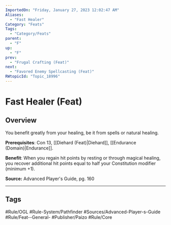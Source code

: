 ```yaml
---
ImportedOn: "Friday, January 27, 2023 12:02:47 AM"
Aliases:
  - "Fast Healer"
Category: "Feats"
Tags:
  - "Category/Feats"
parent:
  - "F"
up:
  - "F"
prev:
  - "Frugal Crafting (Feat)"
next:
  - "Favored Enemy Spellcasting (Feat)"
RWtopicId: "Topic_18996"
---
```

# Fast Healer (Feat)
## Overview
You benefit greatly from your healing, be it from spells or natural healing.

**Prerequisites**: Con 13, [[Diehard (Feat)|Diehard]], [[Endurance (Domain)|Endurance]].

**Benefit**: When you regain hit points by resting or through magical healing, you recover additional hit points equal to half your Constitution modifier (minimum +1).

**Source:** Advanced Player's Guide, pg. 160


---
## Tags
#Rule/OGL #Rule-System/Pathfinder #Sources/Advanced-Player-s-Guide #Rule/Feat--General- #Publisher/Paizo #Rule/Core


